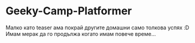 # Geeky-Camp-Platformer
Малко като teaser ама покрай другите домашни само толкова успях :D Имам мерак да го продължа когато имам повече време...
